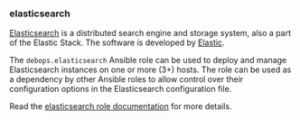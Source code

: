 ### elasticsearch

[Elasticsearch](https://en.wikipedia.org/wiki/Elasticsearch) is a
distributed search engine and storage system, also a part of the Elastic
Stack. The software is developed by [Elastic](https://www.elastic.co/).

The `debops.elasticsearch` Ansible role can be used to deploy and manage
Elasticsearch instances on one or more (3+) hosts. The role can be used
as a dependency by other Ansible roles to allow control over their
configuration options in the Elasticsearch configuration file.

Read the [elasticsearch role documentation](https://docs.debops.org/en/HEAD/ansible/roles/elasticsearch/) for more details.
